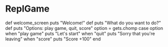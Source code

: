 # ReplGame
def welcome_screen 
    puts "Welcome!"
def
    puts "What do you want to do?"
def
    puts "Options: play game, quit, score"
option = gets.chomp
case option
when "play game"
    puts "Let's start"
when "quit"
    puts "Sorry that you're leaving"
when "score"
    puts "Score +100"
end
